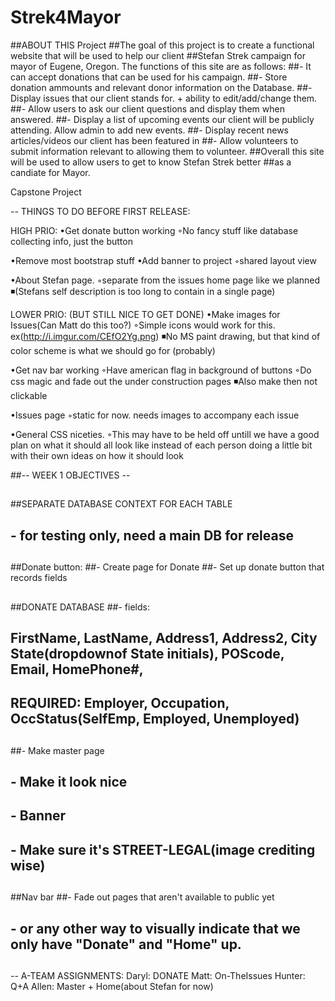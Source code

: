 # Strek4Mayor

##ABOUT THIS Project
##The goal of this project is to create a functional website that will be used to help our client
##Stefan Strek campaign for mayor of Eugene, Oregon. The functions of this site are as follows:
##- It can accept donations that can be used for his campaign. 
##- Store donation ammounts and relevant donor information on the Database.
##- Display issues that our client stands for. + ability to edit/add/change them.
##- Allow users to ask our client questions and display them when answered.
##- Display a list of upcoming events our client will be publicly attending. Allow admin to add new events.
##- Display recent news articles/videos our client has been featured in
##- Allow volunteers to submit information relevant to allowing them to volunteer.
##Overall this site will be used to allow users to get to know Stefan Strek better 
##as a candiate for Mayor.

Capstone Project

-- THINGS TO DO BEFORE FIRST RELEASE:

HIGH PRIO:
•Get donate button working ◦No fancy stuff like database collecting info, just the button

•Remove most bootstrap stuff
•Add banner to project ◦shared layout view

•About Stefan page. ◦separate from the issues home page like we planned ◾(Stefans self description is too long to contain in a single page)


LOWER PRIO: (BUT STILL NICE TO GET DONE)
•Make images for Issues(Can Matt do this too?) ◦Simple icons would work for this. ex(http://i.imgur.com/CEfO2Yg.png) ◾No MS paint drawing, but that kind of color scheme is what we should go for (probably)


•Get nav bar working ◦Have american flag in background of buttons
◦Do css magic and fade out the under construction pages ◾Also make then not clickable


•Issues page ◦static for now. needs images to accompany each issue

•General CSS niceties. ◦This may have to be held off untill we have a good plan on what it should all look like instead of each person doing a little bit with their own ideas on how it should look


##-- WEEK 1 OBJECTIVES --
##
##
##SEPARATE DATABASE CONTEXT FOR EACH TABLE
##	- for testing only, need a main DB for release
##
##Donate button:
##- Create page for Donate
##- Set up donate button that records fields
##
##DONATE DATABASE 
##- fields:
##	FirstName, LastName, Address1, Address2, City State(dropdownof State initials), POScode, Email, HomePhone#,
##	REQUIRED: Employer, Occupation, OccStatus(SelfEmp, Employed, Unemployed)
##
##- Make master page
##	- Make it look nice
##	- Banner
##		- Make sure it's STREET-LEGAL(image crediting wise)
##
##Nav bar
##- Fade out pages that aren't available to public yet
##	- or any other way to visually indicate that we only have "Donate" and "Home" up.
##


-- A-TEAM ASSIGNMENTS:
Daryl: DONATE
Matt: On-TheIssues
Hunter: Q+A
Allen: Master + Home(about Stefan for now)


